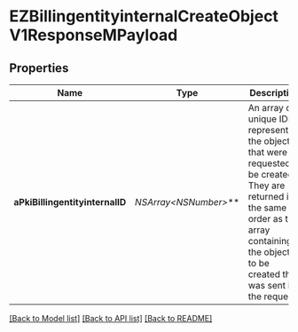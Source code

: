 # EZBillingentityinternalCreateObjectV1ResponseMPayload

## Properties
Name | Type | Description | Notes
------------ | ------------- | ------------- | -------------
**aPkiBillingentityinternalID** | **NSArray&lt;NSNumber*&gt;*** | An array of unique IDs representing the object that were requested to be created.  They are returned in the same order as the array containing the objects to be created that was sent in the request. | 

[[Back to Model list]](../README.md#documentation-for-models) [[Back to API list]](../README.md#documentation-for-api-endpoints) [[Back to README]](../README.md)



